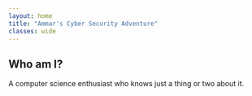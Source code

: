 ```yaml
---
layout: home
title: "Ammar's Cyber Security Adventure"
classes: wide
---
```


## Who am I?

A computer science enthusiast who knows just a thing or two about it.





